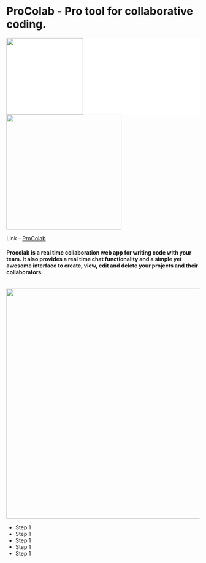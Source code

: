 # ProColab - Pro tool for collaborative coding.
<div style="background-color: white"><img style="background-color: white" src="https://user-images.githubusercontent.com/59359937/186302423-3987d16c-23b2-41f9-8caa-29a5530b76c6.png" width="200"  /></div>
<img src ="https://user-images.githubusercontent.com/59359937/186301737-51d619da-dbde-4011-9973-f657784723ab.png" width="300" />


Link - <a style="display:inline" href="https://procolab-v1.herokuapp.com/">ProColab</a>  

<h4>Procolab is a real time collaboration web app for writing code with your team. It also provides a real time chat functionality and a simple yet awesome interface to create, view, edit and delete your projects and their collaborators.</h4><br>

<img src="https://user-images.githubusercontent.com/59359937/186280746-7d9bd5a3-ae32-4926-b24f-9af96be34a0e.jpg" width="600" />

<ul>
  <li>Step 1</li>
  <li>Step 1</li>
  <li>Step 1</li>
  <li>Step 1</li>
  <li>Step 1</li>
</ul>
